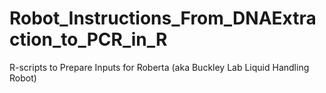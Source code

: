 # Robot_Instructions_From_DNAExtraction_to_PCR_in_R
R-scripts to Prepare Inputs for Roberta (aka Buckley Lab Liquid Handling Robot)
